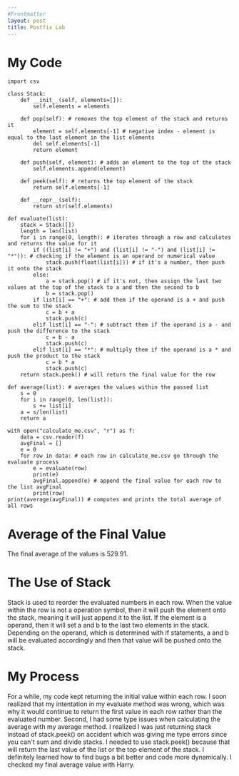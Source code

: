 ```yaml
---
#Frontmatter
layout: post
title: Postfix Lab
---
```


# My Code
```
import csv

class Stack:
    def __init__(self, elements=[]): 
        self.elements = elements
    
    def pop(self): # removes the top element of the stack and returns it 
        element = self.elements[-1] # negative index - element is equal to the last element in the list elements 
        del self.elements[-1] 
        return element
    
    def push(self, element): # adds an element to the top of the stack 
        self.elements.append(element)
    
    def peek(self): # returns the top element of the stack
        return self.elements[-1]

    def __repr__(self):
        return str(self.elements)

def evaluate(list):
    stack = Stack([])
    length = len(list)
    for i in range(0, length): # iterates through a row and calculates and returns the value for it 
        if ((list[i] != "+") and (list[i] != "-") and (list[i] != "*")): # checking if the element is an operand or numerical value 
            stack.push(float(list[i])) # if it's a number, then push it onto the stack 
        else:
            a = stack.pop() # if it's not, then assign the last two values at the top of the stack to a and then the second to b
            b = stack.pop()
        if list[i] == "+": # add them if the operand is a + and push the sum to the stack
            c = b + a
            stack.push(c)
        elif list[i] == "-": # subtract them if the operand is a - and push the difference to the stack
            c = b - a
            stack.push(c)
        elif list[i] == "*": # multiply them if the operand is a * and push the product to the stack
            c = b * a
            stack.push(c)
    return stack.peek() # will return the final value for the row 

def average(list): # averages the values within the passed list 
    s = 0
    for i in range(0, len(list)):
        s += list[i]
    a = s/len(list)
    return a

with open("calculate_me.csv", "r") as f:
    data = csv.reader(f)
    avgFinal = []
    e = 0
    for row in data: # each row in calculate_me.csv go through the evaluate process
        e = evaluate(row)
        print(e)
        avgFinal.append(e) # append the final value for each row to the list avgFinal
        print(row)
print(average(avgFinal)) # computes and prints the total average of all rows 
```
# Average of the Final Value 
The final average of the values is 529.91.

#  The Use of Stack
Stack is used to reorder the evaluated numbers in each row. When the value within the row is not a operation symbol, then it will push the element onto the stack, meaning it will just append it to the list. If the element is a operand, then it will set a and b to the last two elements in the stack. Depending on the operand, which is determined with if statements, a and b will be evaluated accordingly and then that value will be pushed onto the stack. 

# My Process
For a while, my code kept returning the initial value within each row. I soon realized that my intentation in my evaluate method was wrong, which was why it would continue to return the first value in each row rather than the evaluated number. Second, I had some type issues when calculating the average with my average method. I realized I was just returning stack instead of stack.peek() on accident which was giving me type errors since you can't sum and divide stacks. I needed to use stack.peek() because that will return the last value of the list or the top element of the stack. I definitely learned how to find bugs a bit better and code more dynamically. I checked my final average value with Harry.